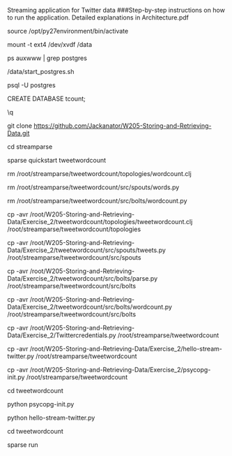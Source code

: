 Streaming application for Twitter data
###Step-by-step instructions on how to run the application. Detailed explanations in Architecture.pdf

source /opt/py27environment/bin/activate

mount -t ext4 /dev/xvdf /data

ps auxwww | grep postgres



/data/start_postgres.sh

psql -U postgres

CREATE DATABASE tcount;

\q




git clone https://github.com/Jackanator/W205-Storing-and-Retrieving-Data.git

cd streamparse

sparse quickstart tweetwordcount




rm /root/streamparse/tweetwordcount/topologies/wordcount.clj

rm /root/streamparse/tweetwordcount/src/spouts/words.py

rm /root/streamparse/tweetwordcount/src/bolts/wordcount.py




cp -avr /root/W205-Storing-and-Retrieving-Data/Exercise_2/tweetwordcount/topologies/tweetwordcount.clj /root/streamparse/tweetwordcount/topologies

cp -avr /root/W205-Storing-and-Retrieving-Data/Exercise_2/tweetwordcount/src/spouts/tweets.py /root/streamparse/tweetwordcount/src/spouts

cp -avr /root/W205-Storing-and-Retrieving-Data/Exercise_2/tweetwordcount/src/bolts/parse.py /root/streamparse/tweetwordcount/src/bolts

cp -avr /root/W205-Storing-and-Retrieving-Data/Exercise_2/tweetwordcount/src/bolts/wordcount.py /root/streamparse/tweetwordcount/src/bolts




cp -avr /root/W205-Storing-and-Retrieving-Data/Exercise_2/Twittercredentials.py /root/streamparse/tweetwordcount

cp -avr /root/W205-Storing-and-Retrieving-Data/Exercise_2/hello-stream-twitter.py /root/streamparse/tweetwordcount

cp -avr /root/W205-Storing-and-Retrieving-Data/Exercise_2/psycopg-init.py /root/streamparse/tweetwordcount




cd tweetwordcount

python psycopg-init.py

python hello-stream-twitter.py

cd tweetwordcount

sparse run




